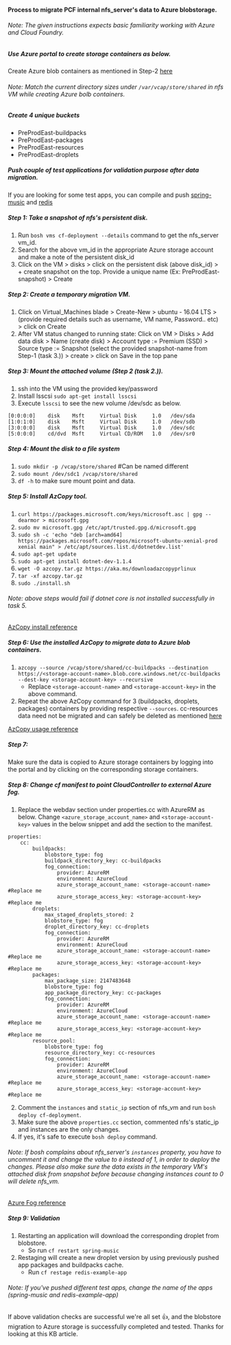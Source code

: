 #### Process to migrate PCF internal nfs_server's data to Azure blobstorage.

###### Note: The given instructions expects basic familiarity working with Azure and Cloud Foundry.

##### Use Azure portal to create storage containers as below.

Create Azure blob containers as mentioned in Step-2 [here](https://docs.pivotal.io/pivotalcf/1-10/customizing/azure-er-config.html#external_azure)

###### Note: Match the current directory sizes under `/var/vcap/store/shared` in nfs VM while creating Azure bolb containers.

##### Create 4 unique buckets
- PreProdEast-buildpacks
- PreProdEast-packages
- PreProdEast-resources
- PreProdEast-droplets

##### Push couple of test applications for validation purpose after data migration.
If you are looking for some test apps, you can compile and push [spring-music](https://github.com/vponnam/spring-music) and [redis](https://github.com/vponnam/cf-redis-example-app)

##### Step 1: Take a snapshot of nfs's persistent disk.
1. Run `bosh vms cf-deployment --details` command to get the nfs_server vm_id.
2. Search for the above vm_id in the appropriate Azure storage account and make a note of the persistent disk_id
3. Click on the VM > disks > click on the persistent disk (above disk_id) > + create snapshot on the top. Provide a unique name (Ex: PreProdEast-snapshot) > Create

##### Step 2: Create a temporary migration VM.
1. Click on Virtual_Machines blade > Create-New > ubuntu - 16.04 LTS > (provide required details such as username, VM name, Password.. etc) > click on Create
2. After VM status changed to running state: Click on VM > Disks > Add data disk > Name (create disk) > Account type := Premium (SSD) > Source type := Snapshot (select the provided snapshot-name from Step-1 (task 3.)) > create > click on Save in the top pane

##### Step 3: Mount the attached volume (Step 2 (task 2.)).
1. ssh into the VM using the provided key/password
2. Install lsscsi `sudo apt-get install lsscsi`
3. Execute `lsscsi` to see the new volume /dev/sdc as below.
```
[0:0:0:0]    disk    Msft     Virtual Disk     1.0   /dev/sda
[1:0:1:0]    disk    Msft     Virtual Disk     1.0   /dev/sdb
[3:0:0:0]    disk    Msft     Virtual Disk     1.0   /dev/sdc
[5:0:0:0]    cd/dvd  Msft     Virtual CD/ROM   1.0   /dev/sr0
```

##### Step 4: Mount the disk to a file system
1. `sudo mkdir -p /vcap/store/shared` #Can be named different
2. `sudo mount /dev/sdc1 /vcap/store/shared`
3. `df -h` to make sure mount point and data.

##### Step 5: Install AzCopy tool.
1. `curl https://packages.microsoft.com/keys/microsoft.asc | gpg --dearmor > microsoft.gpg`
2. `sudo mv microsoft.gpg /etc/apt/trusted.gpg.d/microsoft.gpg`
3. `sudo sh -c 'echo "deb [arch=amd64] https://packages.microsoft.com/repos/microsoft-ubuntu-xenial-prod xenial main" > /etc/apt/sources.list.d/dotnetdev.list'`
4. `sudo apt-get update`
5. `sudo apt-get install dotnet-dev-1.1.4`
6. `wget -O azcopy.tar.gz https://aka.ms/downloadazcopyprlinux`
7. `tar -xf azcopy.tar.gz`
8. `sudo ./install.sh`

###### Note: above steps would fail if dotnet core is not installed successfully in task 5.

[AzCopy install reference](https://docs.microsoft.com/en-us/azure/storage/common/storage-use-azcopy-linux)

##### Step 6: Use the installed AzCopy to migrate data to Azure blob containers.
1. `azcopy --source /vcap/store/shared/cc-buildpacks --destination https://<storage-account-name>.blob.core.windows.net/cc-buildpacks   --dest-key <storage-account-key> --recursive`
	- Replace `<storage-account-name>` and `<storage-account-key>` in the above command.
2. Repeat the above AzCopy command for 3 (buildpacks, droplets, packages) containers by providing respective `--sources`. cc-resources data need not be migrated and can safely be deleted as mentioned [here](https://discuss.pivotal.io/hc/en-us/articles/217982188-How-to-use-Elastic-Runtime-blob-storage-data-)

[AzCopy usage reference](https://docs.microsoft.com/en-us/azure/storage/common/storage-use-azcopy-linux#blob-upload)

##### Step 7:
Make sure the data is copied to Azure storage containers by logging into the portal and by clicking on the corresponding storage containers.

##### Step 8: Change cf manifest to point CloudController to external Azure fog.
1. Replace the webdav section under properties.cc with AzureRM as below. Change `<azure_storage_account_name>` and `<storage-account-key>` values in the below snippet and add the section to the manifest.
```
properties:
	cc:
		buildpacks:
			blobstore_type: fog
			buildpack_directory_key: cc-buildpacks
			fog_connection:
				provider: AzureRM
				environment: AzureCloud
				azure_storage_account_name: <storage-account-name> #Replace me
				azure_storage_access_key: <storage-account-key> #Replace me
		droplets:
			max_staged_droplets_stored: 2
			blobstore_type: fog
			droplet_directory_key: cc-droplets
			fog_connection:
				provider: AzureRM
				environment: AzureCloud
				azure_storage_account_name: <storage-account-name> #Replace me
				azure_storage_access_key: <storage-account-key> #Replace me
		packages:
			max_package_size: 2147483648
			blobstore_type: fog
			app_package_directory_key: cc-packages
			fog_connection:
				provider: AzureRM
				environment: AzureCloud
				azure_storage_account_name: <storage-account-name> #Replace me
				azure_storage_access_key: <storage-account-key> #Replace me
		resource_pool:
			blobstore_type: fog
			resource_directory_key: cc-resources
			fog_connection:
				provider: AzureRM
				environment: AzureCloud
				azure_storage_account_name: <storage-account-name> #Replace me
				azure_storage_access_key: <storage-account-key> #Replace me
```
2. Comment the `instances` and `static_ip` section of nfs_vm and run `bosh deploy cf-deployment`.
3. Make sure the above `properties.cc` section, commented nfs's static_ip and instances are the only changes.
4. If yes, it's safe to execute `bosh deploy` command.

###### Note: If bosh complains about nfs_server's `instances` property, you have to uncomment it and change the value to `0` instead of 1, in order to deploy the changes. Please also make sure the data exists in the temporary VM's attached disk from snapshot before because changing instances count to 0 will delete nfs_vm.

[Azure Fog reference](https://docs.cloudfoundry.org/deploying/common/cc-blobstore-config.html#fog-azure)

##### Step 9: Validation
1. Restarting an application will download the corresponding droplet from blobstore.
	- So run `cf restart spring-music`
2. Restaging will create a new droplet version by using previously pushed app packages and buildpacks cache.
 	- Run `cf restage redis-example-app`
###### Note: If you've pushed different test apps, change the name of the apps (spring-music and redis-example-app)

If above validation checks are successful we're all set :+1:, and the blobstore migration to Azure storage is successfully completed and tested. Thanks for looking at this KB article.
